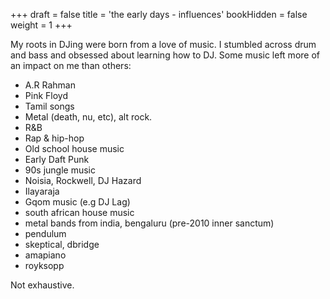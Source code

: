 +++
draft = false
title = 'the early days - influences'
bookHidden = false
weight = 1
+++

My roots in DJing were born from a love of music. I stumbled across drum and bass and obsessed about learning how to DJ. Some music left more of an impact on me than others: 

- A.R Rahman
- Pink Floyd
- Tamil songs
- Metal (death, nu, etc), alt rock.
- R&B
- Rap & hip-hop
- Old school house music
- Early Daft Punk
- 90s jungle music
- Noisia, Rockwell, DJ Hazard
- Ilayaraja
- Gqom music (e.g DJ Lag)
- south african house music
- metal bands from india, bengaluru (pre-2010 inner sanctum)
- pendulum
- skeptical, dbridge
- amapiano
- royksopp

Not exhaustive.